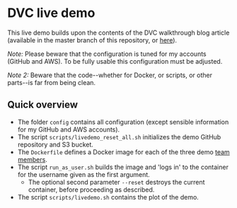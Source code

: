 # DVC live demo

This live demo builds upon the contents of the DVC walkthrough blog article (available in the master branch of this repository, or <a target="_blank" href="https://blog.codecentric.de/en/2019/03/walkthrough-dvc/">here</a>).

*Note:* Please beware that the configuration is tuned for my accounts (GitHub and AWS).
To be fully usable this configuration must be adjusted.

*Note 2:* Beware that the code--whether for Docker, or scripts, or other parts--is far from being clean.

## Quick overview

- The folder `config` contains all configuration (except sensible information for my GitHub and AWS accounts).
- The script `scripts/livedemo_reset_all.sh` initializes the demo GitHub repository and S3 bucket.
- The `Dockerfile` defines a Docker image for each of the three demo [team members](images/team.jpg).
- The script `run_as_user.sh` builds the image and 'logs in' to the container for the username given as the first argument.
  - The optional second parameter `--reset` destroys the current container, before proceeding as described.
- The script `scripts/livedemo.sh` contains the plot of the demo.


